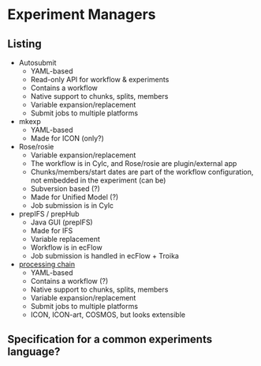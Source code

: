 # Experiment Managers

## Listing

- Autosubmit
  - YAML-based
  - Read-only API for workflow & experiments
  - Contains a workflow
  - Native support to chunks, splits, members
  - Variable expansion/replacement
  - Submit jobs to multiple platforms
- mkexp
  - YAML-based
  - Made for ICON (only?)
- Rose/rosie
  - Variable expansion/replacement
  - The workflow is in Cylc, and Rose/rosie are plugin/external app
  - Chunks/members/start dates are part of the workflow configuration, not embedded in the experiment (can be)
  - Subversion based (?)
  - Made for Unified Model (?)
  - Job submission is in Cylc
- prepIFS / prepHub
  - Java GUI (prepIFS)
  - Made for IFS
  - Variable replacement
  - Workflow is in ecFlow
  - Job submission is handled in ecFlow + Troika
- [processing chain](https://github.ufo.k0s.io/C2SM/processing-chain)
  - YAML-based
  - Contains a workflow (?)
  - Native support to chunks, splits, members
  - Variable expansion/replacement
  - Submit jobs to multiple platforms
  - ICON, ICON-art, COSMOS, but looks extensible

## Specification for a common experiments language?
